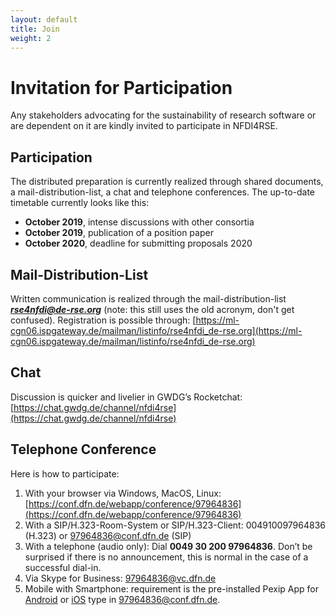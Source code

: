 ```yaml
---
layout: default
title: Join
weight: 2
---        
```


# Invitation for Participation
Any stakeholders advocating for the sustainability of research software or are dependent on it are kindly invited to participate in NFDI4RSE.

## Participation
The distributed preparation is currently realized through shared documents, a mail-distribution-list, a chat and telephone conferences.
The up-to-date timetable currently looks like this:
* **October 2019**, intense discussions with other consortia
* **October 2019**, publication of a position paper
* **October 2020**, deadline for submitting proposals 2020

## Mail-Distribution-List
Written communication is realized through the mail-distribution-list ***rse4nfdi@de-rse.org*** (note: this still uses the old acronym, don't get confused). Registration is possible through:
[https://ml-cgn06.ispgateway.de/mailman/listinfo/rse4nfdi_de-rse.org](https://ml-cgn06.ispgateway.de/mailman/listinfo/rse4nfdi_de-rse.org)

## Chat
Discussion is quicker and livelier in GWDG’s Rocketchat:
[https://chat.gwdg.de/channel/nfdi4rse](https://chat.gwdg.de/channel/nfdi4rse)

## Telephone Conference

Here is how to participate:
1.	With your browser via Windows, MacOS, Linux:
[https://conf.dfn.de/webapp/conference/97964836](https://conf.dfn.de/webapp/conference/97964836)
2.	With a SIP/H.323-Room-System or SIP/H.323-Client: 004910097964836 (H.323) or 97964836@conf.dfn.de (SIP)
3.	With a telephone (audio only): Dial **0049 30 200 97964836**. Don’t be surprised if there is no announcement, this is normal in the case of a successful dial-in.
4.	Via Skype for Business: 97964836@vc.dfn.de
5.	Mobile with Smartphone: requirement is the pre-installed Pexip App for [Android](https://play.google.com/store/apps/details?id=com.pexip.infinityconnect) or [iOS](https://itunes.apple.com/us/app/pexip-infinity-connect/id1195088102) type in 97964836@conf.dfn.de.

